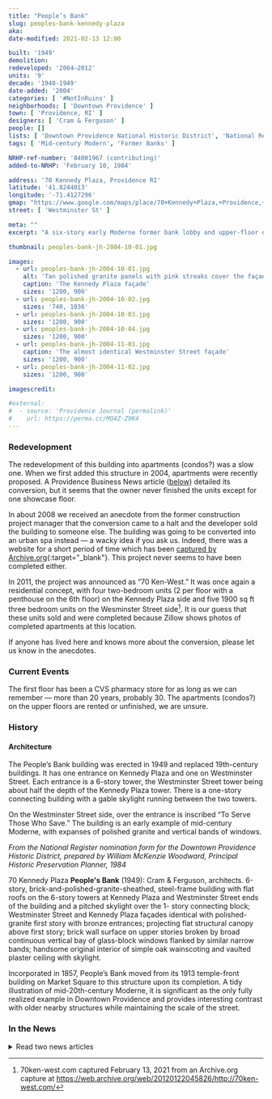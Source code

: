 ```yaml
---
title: "People’s Bank"
slug: peoples-bank-kennedy-plaza
aka: 
date-modified: 2021-02-13 12:00

built: '1949'
demolition: 
redeveloped: '2004–2012'
units: '9'
decade: '1940-1949'
date-added: '2004'
categories: [ '#NotInRuins' ]
neighborhoods: [ 'Downtown Providence' ]
town: [ 'Providence, RI' ]
designers: [ 'Cram & Ferguson' ]
people: []
lists: [ 'Downtown Providence National Historic District', 'National Register of Historic Places' ]
tags: [ 'Mid-century Modern', 'Former Banks' ]

NRHP-ref-number: '84001967 (contributing)'
added-to-NRHP: 'February 10, 1984'

address: '70 Kennedy Plaza, Providence RI'
latitude: '41.8244013'
longitude: '-71.4127296'
gmap: "https://www.google.com/maps/place/70+Kennedy+Plaza,+Providence,+RI+02903/@41.8244013,-71.4127296,334m/data=!3m1!1e3!4m5!3m4!1s0x89e44516a9f60adf:0xeae3aacf1af388fd!8m2!3d41.8243973!4d-71.411635"
street: [ 'Westminster St' ]

meta: ""
excerpt: "A six-story early Moderne former bank lobby and upper-floor offices was redeveloped in fits and starts into residential apartments"

thumbnail: peoples-bank-jh-2004-10-01.jpg

images:
  - url: peoples-bank-jh-2004-10-01.jpg
    alt: 'Tan polished granite panels with pink streaks cover the façade in a plain, flat fashion. Windows run from second to sixth floor in one large vertical expanse. The center panels are wide and are flanked by two narrow bands. Across the top of each tower in large letters are “Peoples Savings Bank”'
    caption: 'The Kennedy Plaza façade'
    sizes: '1200, 900'
  - url: peoples-bank-jh-2004-10-02.jpg
    sizes: '740, 1036'
  - url: peoples-bank-jh-2004-10-03.jpg
    sizes: '1200, 900'
  - url: peoples-bank-jh-2004-10-04.jpg
    sizes: '1200, 900'
  - url: peoples-bank-jh-2004-11-01.jpg
    caption: 'The almost identical Westminster Street façade'
    sizes: '1200, 900'
  - url: peoples-bank-jh-2004-11-02.jpg
    sizes: '1200, 900'

imagescredit: 

#external:
#  - source: 'Providence Journal (permalink)'
#    url: https://perma.cc/MQ4Z-Z9K4
---
```


### Redevelopment

The redevelopment of this building into apartments (condos?) was a slow one. When we first added this structure in 2004, apartments were recently proposed. A Providence Business News article ([below](#in-the-news)) detailed its conversion, but it seems that the owner never finished the units except for one showcase floor. 

In about 2008 we received an anecdote from the former construction project manager that the conversion came to a halt and the developer sold the building to someone else. The building was going to be converted into an urban spa instead — a wacky idea if you ask us. Indeed, there was a website for a short period of time which has been [captured by Archive.org](//web.archive.org/web/20090202070120/http://spahealthandwellness.com/){:target="_blank"}. This project never seems to have been completed either. 

In 2011, the project was announced as “70 Ken-West.” It was once again a residential concept, with four two-bedroom units (2 per floor with a penthouse on the 6th floor) on the Kennedy Plaza side and five 1900 sq ft three bedroom units on the Wesminster Street side[^1]. It is our guess that these units sold and were completed because Zillow shows photos of completed apartments at this location. 

[^1]: 70ken-west.com captured February 13, 2021 from an Archive.org capture at https://web.archive.org/web/20120122045826/http://70ken-west.com/

If anyone has lived here and knows more about the conversion, please let us know in the anecdotes. 


### Current Events

The first floor has been a CVS pharmacy store for as long as we can remember — more than 20 years, probably 30. The apartments (condos?) on the upper floors are rented or unfinished, we are unsure.


### History

#### Architecture

The People’s Bank building was erected in 1949 and replaced 19th-century buildings. It has one entrance on Kennedy Plaza and one on Westminster Street. Each entrance is a 6-story tower, the Westminster Street tower being about half the depth of the Kennedy Plaza tower. There is a one-story connecting building with a gable skylight running between the two towers. 

On the Westminster Street side, over the entrance is inscribed “To Serve Those Who Save.” The building is an early example of mid-century Moderne, with expanses of polished granite and vertical bands of windows. 

_From the National Register nomination form for the Downtown Providence Historic District, prepared by William McKenzie Woodward, Principal Historic Preservation Planner, 1984_

70 Kennedy Plaza **People's Bank** (1949): Cram & Ferguson, architects. 6-story, brick-and-polished-granite-sheathed, steel-frame building with flat roofs on the 6-story towers at Kennedy Plaza and Westminster Street ends of the building and a pitched skylight over the 1- story connecting block; Westminster Street and Kennedy Plaza façades identical with polished-granite first story with bronze entrances; projecting flat structural canopy above first story; brick wall surface on upper stories broken by broad continuous vertical bay of glass-block windows flanked by similar narrow bands; handsome original interior of simple oak wainscoting and vaulted plaster ceiling with skylight. 

Incorporated in 1857, People’s Bank moved from its 1913 temple-front building on Market Square to this structure upon its completion. A tidy illustration of mid-20th-century Moderne, it is significant as the only fully realized example in Downtown Providence and provides interesting contrast with older nearby structures while maintaining the scale of the street.


### In the News

<details markdown="1" class="rhythm">
  <summary>Read two news articles</summary>

#### Inside Providence’s New Development 70 Ken-West

_by Laura Ricketson_  
**Go Local Prov** | July 16, 2011 (abridged)

[… T]he historic 1949 building famously etched with the motto, “To Serve Those Who Save,” has been transformed “To Serve Those Who Luxuriate.” The etching above the front entrance will remain the same, but the inside of the Modernist bank has been converted into two upscale apartment towers, with a total of nine spaces for rent. […]

Called 70 Ken-West, one tower opens at 145 Westminster Street, and the other “more exclusive” tower opens onto 70 Kennedy Plaza. Each tower shares similar amenities: a private roof deck, a marble lobby, hardwood floors, finished kitchens and bathrooms, and ample closet space. There are high ceilings and high security, with three opportunities for the residents to punch in a security code for admission into the building and their specific unit. 

While the amenities are similar, Westminster Tower’s units are two-bedrooms and 70 Kennedy Plaza’s apartments boast three plus bedrooms at just under 1900 square feet. For an added feel of glamour, the elevator in 70 Kennedy Plaza opens right into the apartment space. However, the glamour is reduced slightly when the entrance to the building is flanked by CVS on one side and Dunkin Donuts on the other. 

Unlike some of comparable apartment spaces, 70 Ken-West does not come with parking or a gym. Rental parking about a block away is already worked out.

The windows are also hit or miss. In some of the bedrooms or office spaces, the glass is just a sliver to the side or is completely non-existent. However, the windows in the living rooms are, in a word, distracting. Huge panes of glass span across the whole wall and stretch over three-quarters of the 10-foot high ceilings. The views of the surrounding buildings are spectacular and as the floor numbers increase, a sweeping view of Down City emerges. 

But, of course, as the view increases so does the price. The more upscale 70 Kennedy Plaza starts at $2,750 a month, and the penthouse apartment reaches $3,450. In the adjacent tower, prices start at $1,650 and rise to $2,200 a month. 

“The market is not ready for condos, in my personal opinion,” says Lister who confidently predicts a very interested market to rent these spaces. The comparable [Promenade]({% link _property/brown-sharpe-foundry.md %}) and Westminster Lofts are full. Meanwhile, [Waterplace Park]({% link _property/waterplace-towers.md %}) has given its renters an ultimatum to purchase their units, so Lister says that a majority of its units are emptying out. […]

– _Captured February 13, 2021 from https://www.golocalprov.com/business/inside-providences-new-development-70-ken-west_


#### Former bank latest condo project

_by Laura Ricketson_  
**Providence Business News** | August 7, 2004 (abridged)

The former People’s Savings Bank is the latest commercial building in the heart of downtown Providence being tapped for residential space. 

Algen Construction and Development Corp., a former New York-based company originally set to redevelop the Masonic Temple in 2001, will head the project, which will include nine condominium units and one commercial space. 

The decision to convert the building into condos “had a lot to do with banks not wanting to deal with financing office space, since there is so much vacant space downtown,” said project manager Karl Swanson. “It’s not favorable in general, and people really want to live downtown.” […]

The six-story former bank building faces Kennedy Plaza on one side and Westminster Street on the other. 

Each floor is expected to have two condo units; the building is actually cut in half with two towers, Swanson said, so units on the Kennedy Plaza side would be larger, about 1,800 square feet, with two bedrooms and two bathrooms. The smaller units on the Westminster side will be about 900 square feet, with one or two bedrooms and one bathroom. […]

Swanson said Algen is currently knocking down walls to prepare the building for the conversion from offices to condos. 

“We haven’t gone full-fledge on the construction,” Swanson said. “We’re in the process of doing that right now.” 

There isn’t much demolition and reconstruction work to do, however. Because the building was formerly used as office space, it’s basically designed for living in, Swanson said, with the exception of some gutting that needs to be done. 

Some of the amenities that will come standard in the units will be hardwood floors, marble bathrooms and stainless steel appliances. Those people who purchase early may have the opportunity to customize some elements of the unit, Swanson said. The other units will be built in the standard layout, he said. 

The units on the Kennedy Plaza side are restricted in layout by the building’s design; the units on Westminster Street are like open rooms. […]

– _Captured February 13, 2021 from an Archive.org capture at https://web.archive.org/web/20040811212918/http://www.pbn.com/contentmgr/showdetails.php/id/107891_

</details>